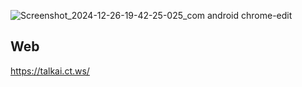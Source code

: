 ![Screenshot_2024-12-26-19-42-25-025_com android chrome-edit](https://github.com/user-attachments/assets/fd978839-849c-4f42-b45f-8d26d93496a9)

## Web
https://talkai.ct.ws/
